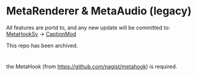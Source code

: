 # MetaRenderer & MetaAudio (legacy)

All features are portd to, and any new update will be committed to: [MetaHookSv](https://github.com/hzqst/MetaHookSv) -> [CaptionMod](https://github.com/hzqst/MetaHookSv/blob/main/CaptionMod.md)

This repo has been archived.

#

the MetaHook (from https://github.com/nagist/metahook) is required.

